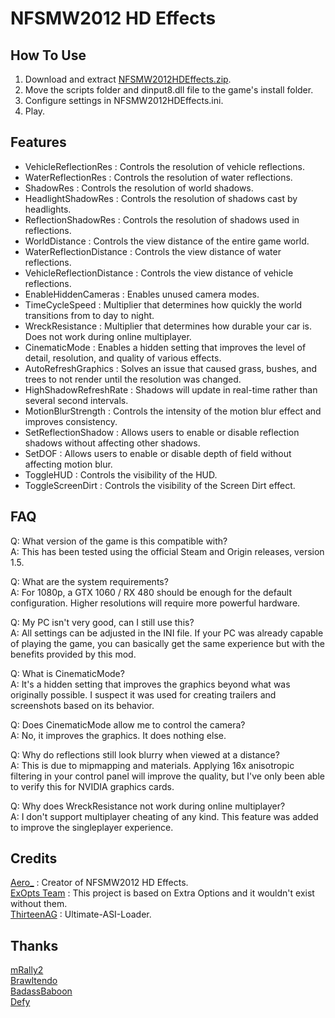 # NFSMW2012 HD Effects

## How To Use  
1. Download and extract [NFSMW2012HDEffects.zip](https://github.com/AeroWidescreen/NFSMW2012HDEffects/releases).  
2. Move the scripts folder and dinput8.dll file to the game's install folder.  
3. Configure settings in NFSMW2012HDEffects.ini.  
4. Play.  

## Features   
- VehicleReflectionRes : Controls the resolution of vehicle reflections.  
- WaterReflectionRes : Controls the resolution of water reflections.  
- ShadowRes : Controls the resolution of world shadows.  
- HeadlightShadowRes : Controls the resolution of shadows cast by headlights.  
- ReflectionShadowRes : Controls the resolution of shadows used in reflections.  
- WorldDistance : Controls the view distance of the entire game world.  
- WaterReflectionDistance : Controls the view distance of water reflections.  
- VehicleReflectionDistance : Controls the view distance of vehicle reflections.  
- EnableHiddenCameras : Enables unused camera modes.  
- TimeCycleSpeed : Multiplier that determines how quickly the world transitions from to day to night.  
- WreckResistance : Multiplier that determines how durable your car is. Does not work during online multiplayer.  
- CinematicMode : Enables a hidden setting that improves the level of detail, resolution, and quality of various effects.  
- AutoRefreshGraphics : Solves an issue that caused grass, bushes, and trees to not render until the resolution was changed.  
- HighShadowRefreshRate : Shadows will update in real-time rather than several second intervals.  
- MotionBlurStrength : Controls the intensity of the motion blur effect and improves consistency.  
- SetReflectionShadow : Allows users to enable or disable reflection shadows without affecting other shadows.  
- SetDOF : Allows users to enable or disable depth of field without affecting motion blur.  
- ToggleHUD : Controls the visibility of the HUD.  
- ToggleScreenDirt : Controls the visibility of the Screen Dirt effect.  

## FAQ
Q: What version of the game is this compatible with?  
A: This has been tested using the official Steam and Origin releases, version 1.5.  

Q: What are the system requirements?  
A: For 1080p, a GTX 1060 / RX 480 should be enough for the default configuration. Higher resolutions will require more powerful hardware.  

Q: My PC isn't very good, can I still use this?  
A: All settings can be adjusted in the INI file. If your PC was already capable of playing the game, you can basically get the same experience but with the benefits provided by this mod.  

Q: What is CinematicMode?  
A: It's a hidden setting that improves the graphics beyond what was originally possible. I suspect it was used for creating trailers and screenshots based on its behavior.   

Q: Does CinematicMode allow me to control the camera?  
A: No, it improves the graphics. It does nothing else.  

Q: Why do reflections still look blurry when viewed at a distance?  
A: This is due to mipmapping and materials. Applying 16x anisotropic filtering in your control panel will improve the quality, but I've only been able to verify this for NVIDIA graphics cards.  

Q: Why does WreckResistance not work during online multiplayer?  
A: I don't support multiplayer cheating of any kind. This feature was added to improve the singleplayer experience.  

## Credits
[Aero_](https://github.com/AeroWidescreen) : Creator of NFSMW2012 HD Effects.  
[ExOpts Team](https://github.com/ExOptsTeam) : This project is based on Extra Options and it wouldn't exist without them.  
[ThirteenAG](https://github.com/ThirteenAG) : Ultimate-ASI-Loader.  

## Thanks
[mRally2](https://nfsmods.xyz/usermods/3237)  
[Brawltendo](https://github.com/Brawltendo)  
[BadassBaboon](https://www.youtube.com/channel/UC3e-Xp4oPzNu06hxy2242Gg)  
[Defy](https://nfsmods.xyz/user/57)  
